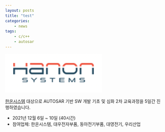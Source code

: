 ```yaml
---
layout: posts
title: "test"
categories: 
    - news
tags: 
    - c/c++
    - autosar
---
```


![Hanon logo](/assets/img/post/hanon_logo.png)

[한온시스템](https://www.hanonsystems.com/) 대상으로 AUTOSAR 기반 SW 개발 기초 및 심화 2차 교육과정을 5일간 진행하였습니다.

- 2021년 12월 6일 ~ 10일 (40시간)
- 참여업체: 한온시스템, 대우전자부품, 동아전기부품, 대영전기, 우리산업




